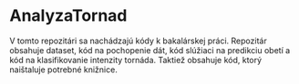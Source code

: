 # AnalyzaTornad
V tomto repozitári sa nachádzajú kódy k bakalárskej práci. Repozitár obsahuje dataset, kód na pochopenie dát, kód slúžiaci na predikciu obetí a kód na klasifikovanie intenzity tornáda. Taktiež obsahuje kód, ktorý naištaluje potrebné knižnice.  
